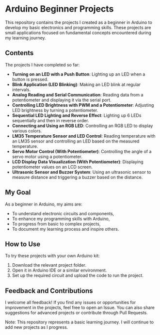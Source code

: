 # Arduino Beginner Projects

This repository contains the projects I created as a beginner in Arduino to develop my basic electronics and programming skills. These projects are small applications focused on fundamental concepts encountered during my learning journey.

## Contents

The projects I have completed so far:

- **Turning on an LED with a Push Button**: Lighting up an LED when a button is pressed.
- **Blink Application (LED Blinking)**: Making an LED blink at regular intervals.
- **Analog Reading and Serial Communication**: Reading data from a potentiometer and displaying it via the serial port.
- **Controlling LED Brightness with PWM and a Potentiometer**: Adjusting LED brightness by turning a potentiometer.
- **Sequential LED Lighting and Reverse Effect**: Lighting up 6 LEDs sequentially and then in reverse order.
- **Connecting and Using an RGB LED**: Controlling an RGB LED to display various colors.
- **LM35 Temperature Sensor and LED Control**: Reading temperature with an LM35 sensor and controlling an LED based on the measured temperature.
- **Servo Motor Control (With Potentiometer)**: Controlling the angle of a servo motor using a potentiometer.
- **LCD Display Data Visualization (With Potentiometer)**: Displaying potentiometer values on an LCD screen.
- **Ultrasonic Sensor and Buzzer System**: Using an ultrasonic sensor to measure distance and triggering a buzzer based on the distance.

## My Goal

As a beginner in Arduino, my aims are:

- To understand electronic circuits and components,
- To enhance my programming skills with Arduino,
- To progress from basic to complex projects,
- To document my learning process and inspire others.

## How to Use

To try these projects with your own Arduino kit:

1. Download the relevant project folder.
2. Open it in Arduino IDE or a similar environment.
3. Set up the required circuit and upload the code to run the project.

## Feedback and Contributions

I welcome all feedback! If you find any issues or opportunities for improvement in the projects, feel free to open an Issue. You can also share suggestions for advanced projects or contribute through Pull Requests.

Note: This repository represents a basic learning journey. I will continue to add new projects as I progress.
